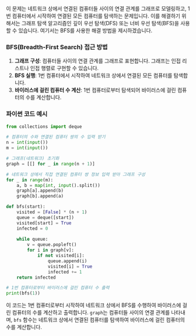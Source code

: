 이 문제는 네트워크 상에서 연결된 컴퓨터들 사이의 연결 관계를 그래프로 모델링하고, 1번 컴퓨터에서 시작하여 연결된 모든 컴퓨터를 탐색하는 문제입니다. 이를 해결하기 위해서는 그래프 탐색 알고리즘인 깊이 우선 탐색(DFS) 또는 너비 우선 탐색(BFS)을 사용할 수 있습니다. 여기서는 BFS를 사용한 해결 방법을 제시하겠습니다.

### BFS(Breadth-First Search) 접근 방법

1. **그래프 구성**: 컴퓨터들 사이의 연결 관계를 그래프로 표현합니다. 그래프는 인접 리스트나 인접 행렬로 구현할 수 있습니다.
2. **BFS 실행**: 1번 컴퓨터에서 시작하여 네트워크 상에서 연결된 모든 컴퓨터를 탐색합니다.
3. **바이러스에 걸린 컴퓨터 수 계산**: 1번 컴퓨터로부터 탐색되어 바이러스에 걸린 컴퓨터의 수를 계산합니다.

### 파이썬 코드 예시

```python
from collections import deque

# 컴퓨터의 수와 연결된 컴퓨터 쌍의 수 입력 받기
n = int(input())
m = int(input())

# 그래프(네트워크) 초기화
graph = [[] for _ in range(n + 1)]

# 네트워크 상에서 직접 연결된 컴퓨터 쌍 정보 입력 받아 그래프 구성
for _ in range(m):
    a, b = map(int, input().split())
    graph[a].append(b)
    graph[b].append(a)

def bfs(start):
    visited = [False] * (n + 1)
    queue = deque([start])
    visited[start] = True
    infected = 0
    
    while queue:
        v = queue.popleft()
        for i in graph[v]:
            if not visited[i]:
                queue.append(i)
                visited[i] = True
                infected += 1
    return infected

# 1번 컴퓨터로부터 바이러스에 걸린 컴퓨터 수 출력
print(bfs(1))
```

이 코드는 1번 컴퓨터로부터 시작하여 네트워크 상에서 BFS를 수행하여 바이러스에 걸린 컴퓨터의 수를 계산하고 출력합니다. `graph`는 컴퓨터들 사이의 연결 관계를 나타내며, `bfs` 함수는 네트워크 상에서 연결된 컴퓨터를 탐색하여 바이러스에 걸린 컴퓨터의 수를 계산합니다.